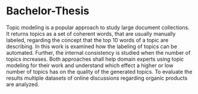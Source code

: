# Bachelor-Thesis

Topic modeling is a popular approach to study large document collections. It returns
topics as a set of coherent words, that are usually manually labeled, regarding the
concept that the top 10 words of a topic are describing. In this work is examined
how the labeling of topics can be automated. Further, the internal consistency is
studied when the number of topics increases. Both approaches shall help domain
experts using topic modeling for their work and understand which effect a higher
or low number of topics has on the quality of the generated topics. To evaluate
the results multiple datasets of online discussions regarding organic products are
analyzed.
